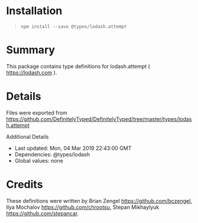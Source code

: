 # Installation
> `npm install --save @types/lodash.attempt`

# Summary
This package contains type definitions for lodash.attempt ( https://lodash.com ).

# Details
Files were exported from https://github.com/DefinitelyTyped/DefinitelyTyped/tree/master/types/lodash.attempt

Additional Details
 * Last updated: Mon, 04 Mar 2019 22:43:00 GMT
 * Dependencies: @types/lodash
 * Global values: none

# Credits
These definitions were written by Brian Zengel <https://github.com/bczengel>, Ilya Mochalov <https://github.com/chrootsu>, Stepan Mikhaylyuk <https://github.com/stepancar>.
